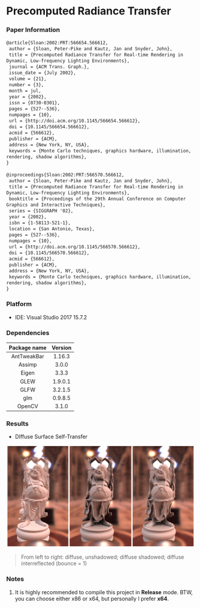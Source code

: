 

# Precomputed Radiance Transfer

### Paper Information

```
@article{Sloan:2002:PRT:566654.566612,
 author = {Sloan, Peter-Pike and Kautz, Jan and Snyder, John},
 title = {Precomputed Radiance Transfer for Real-time Rendering in Dynamic, Low-frequency Lighting Environments},
 journal = {ACM Trans. Graph.},
 issue_date = {July 2002},
 volume = {21},
 number = {3},
 month = jul,
 year = {2002},
 issn = {0730-0301},
 pages = {527--536},
 numpages = {10},
 url = {http://doi.acm.org/10.1145/566654.566612},
 doi = {10.1145/566654.566612},
 acmid = {566612},
 publisher = {ACM},
 address = {New York, NY, USA},
 keywords = {Monte Carlo techniques, graphics hardware, illumination, rendering, shadow algorithms},
} 

@inproceedings{Sloan:2002:PRT:566570.566612,
 author = {Sloan, Peter-Pike and Kautz, Jan and Snyder, John},
 title = {Precomputed Radiance Transfer for Real-time Rendering in Dynamic, Low-frequency Lighting Environments},
 booktitle = {Proceedings of the 29th Annual Conference on Computer Graphics and Interactive Techniques},
 series = {SIGGRAPH '02},
 year = {2002},
 isbn = {1-58113-521-1},
 location = {San Antonio, Texas},
 pages = {527--536},
 numpages = {10},
 url = {http://doi.acm.org/10.1145/566570.566612},
 doi = {10.1145/566570.566612},
 acmid = {566612},
 publisher = {ACM},
 address = {New York, NY, USA},
 keywords = {Monte Carlo techniques, graphics hardware, illumination, rendering, shadow algorithms},
} 
```



### Platform

- IDE: Visual Studio 2017 15.7.2



### Dependencies

| Package name | Version |
| :----------: | :-----: |
| AntTweakBar  | 1.16.3  |
|    Assimp    |  3.0.0  |
|    Eigen     |  3.3.3  |
|     GLEW     | 1.9.0.1 |
|     GLFW     | 3.2.1.5 |
|     glm      | 0.9.8.5 |
|    OpenCV    |  3.1.0  |



### Results

- DIffuse  Surface Self-Transfer

![](https://github.com/Fairyland0902/PRT-SH/raw/master/screenshots/diffuse.PNG)

> From left to right: diffuse, unshadowed; diffuse shadowed; diffuse interreflected (bounce = 1)



### Notes

1. It is highly recommended to compile this project in **Release** mode. BTW, you can choose either x86 or x64, but personally I prefer **x64**.